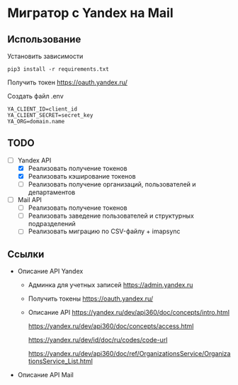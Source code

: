 # Мигратор с Yandex на Mail

## Использование

Установить зависимости
```
pip3 install -r requirements.txt
```
Получить токен https://oauth.yandex.ru/

Создать файл .env
```
YA_CLIENT_ID=client_id
YA_CLIENT_SECRET=secret_key
YA_ORG=domain.name
```

## TODO
- [ ] Yandex API
    - [x] Реализовать получение токенов
    - [x] Реализовать кэширование токенов
    - [ ] Реализовать получение организаций, пользователей и департаментов
- [ ] Mail API
    - [ ] Реализовать получение токенов
    - [ ] Реализовать заведение пользователей и структурных подразделений
    - [ ] Реализовать миграцию по CSV-файлу + imapsync

## Ссылки
* Описание API Yandex
  * Админка для учетных записей 
    https://admin.yandex.ru
  * Получить токены
    https://oauth.yandex.ru/
  * Описание API
    https://yandex.ru/dev/api360/doc/concepts/intro.html
    
    https://yandex.ru/dev/api360/doc/concepts/access.html

    https://yandex.ru/dev/id/doc/ru/codes/code-url

    https://yandex.ru/dev/api360/doc/ref/OrganizationsService/OrganizationsService_List.html

* Описание API Mail